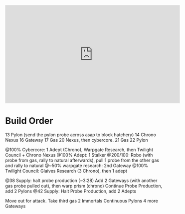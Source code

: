 <!--
.. title: Zest's 4 Gate Glaives into 8 Gate Glaives + 2 Immortals - Guide by Pezzaperry
.. slug: Zest's-4-Gate-Glaives-into-8-Gate-Glaives-+-2-Immortals
.. date: 2020-08-05 
.. tags: pvz, all-in, adept, immortal, 8gate
.. category: videos
.. link: https://www.youtube.com/watch?v=OHQfkEx76IE
.. description: 4 gate Glaives into... 8 gate glaives?!?! WITH 2 IMMORTALS?
.. type: text
.. author: pezzaperry
-->
<iframe width="560" height="315" src="https://www.youtube.com/embed/OHQfkEx76IE" frameborder="0" allow="accelerometer; autoplay; encrypted-media; gyroscope; picture-in-picture" allowfullscreen></iframe>
<h1>Build Order</h1>
<p>
13 Pylon (send the pylon probe across asap to block hatchery)
14 Chrono Nexus
16 Gateway
17 Gas
20 Nexus, then cybercore.
21 Gas
22 Pylon

@100% Cybercore: 1 Adept (Chrono), Warpgate Research, then Twilight Council + Chrono Nexus
@100% Adept: 1 Stalker
@200/100: Robo (with probe from gas, rally to natural afterwards), pull 1 probe from the other gas and rally to natural
@~50% warpgate research: 2nd Gateway
@100% Twilight Council: Glaives Research (3 Chrono), then 1 adept

@38 Supply: halt probe production (~3:28)
Add 2 Gateways (with another gas probe pulled out), then warp prism (chrono)
Continue Probe Production, add 2 Pylons
@42 Supply: Halt Probe Production, add 2 Adepts

Move out for attack.
Take third gas
2 Immortals
Continuous Pylons
4 more Gateways 
</p>
